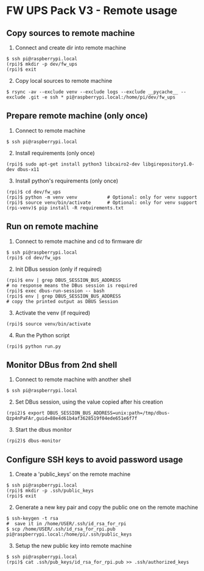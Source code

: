 # FW UPS Pack V3 - Remote usage

## Copy sources to remote machine
1. Connect and create dir into remote machine
  ```shell
  $ ssh pi@raspberrypi.local
  (rpi)$ mkdir -p dev/fw_ups
  (rpi)$ exit
  ```
2. Copy local sources to remote machine
  ```shell
  $ rsync -av --exclude venv --exclude logs --exclude __pycache__ --exclude .git -e ssh * pi@raspberrypi.local:/home/pi/dev/fw_ups
  ```


## Prepare remote machine (only once)
1. Connect to remote machine
  ```shell
  $ ssh pi@raspberrypi.local
  ```
2. Install requirements (only once)
  ```shell
  (rpi)$ sudo apt-get install python3 libcairo2-dev libgirepository1.0-dev dbus-x11
  ```
3. Install python's requirements (only once)
  ```shell
  (rpi)$ cd dev/fw_ups
  (rpi)$ python -m venv venv           # Optional: only for venv support
  (rpi)$ source venv/bin/activate      # Optional: only for venv support
  (rpi-venv)$ pip install -R requirements.txt
  ```


## Run on remote machine
1. Connect to remote machine and cd to firmware dir
  ```shell
  $ ssh pi@raspberrypi.local
  (rpi)$ cd dev/fw_ups
  ```
2. Init DBus session (only if required)
  ```shell
  (rpi)$ env | grep DBUS_SESSION_BUS_ADDRESS
  # no response means the DBus session is required
  (rpi)$ exec dbus-run-session -- bash
  (rpi)$ env | grep DBUS_SESSION_BUS_ADDRESS
  # copy the printed output as DBUS Session
  ```
3. Activate the venv (if required)
  ```shell
  (rpi)$ source venv/bin/activate
  ```
4. Run the Python script
  ```shell
  (rpi)$ python run.py
  ```


## Monitor DBus from 2nd shell
1. Connect to remote machine with another shell
  ```shell
  $ ssh pi@raspberrypi.local
  ```
2. Set DBus session, using the value copied after his creation
  ```shell
  (rpi2)$ export DBUS_SESSION_BUS_ADDRESS=unix:path=/tmp/dbus-Qzp4nPaFAr,guid=88e4d61b4af3628519f04ede651e6f7f
  ```
3. Start the dbus monitor
  ```shell
  (rpi2)$ dbus-monitor
  ```


## Configure SSH keys to avoid password usage
1. Create a 'public_keys' on the remote machine
  ```shell
  $ ssh pi@raspberrypi.local
  (rpi)$ mkdir -p .ssh/public_keys
  (rpi)$ exit
  ```
2. Generate a new key pair and copy the public one on the remote machine
  ```shell
  $ ssh-keygen -t rsa
  #  save it in /home/USER/.ssh/id_rsa_for_rpi
  $ scp /home/USER/.ssh/id_rsa_for_rpi.pub pi@raspberrypi.local:/home/pi/.ssh/public_keys
  ```
3. Setup the new public key into remote machine
  ```shell
  $ ssh pi@raspberrypi.local
  (rpi)$ cat .ssh/pub_keys/id_rsa_for_rpi.pub >> .ssh/authorized_keys
  ```
